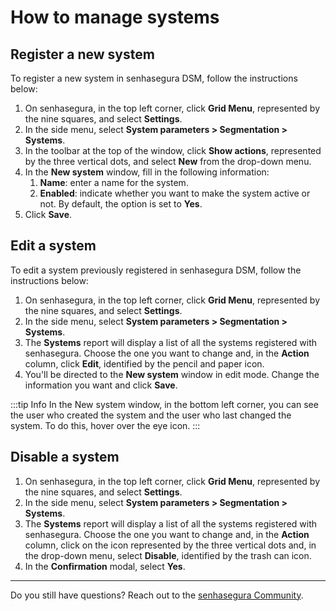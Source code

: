 # How to manage systems

## Register a new system

To register a new system in senhasegura DSM, follow the instructions below:

1. On senhasegura, in the top left corner, click **Grid Menu**, represented by the nine squares, and select **Settings**.
2. In the side menu, select **System parameters &gt; Segmentation &gt; Systems**.
3. In the toolbar at the top of the window, click **Show actions**, represented by the three vertical dots, and select **New** from the drop-down menu.
4. In the **New system** window, fill in the following information:
   1. **Name**: enter a name for the system.
   2. **Enabled**: indicate whether you want to make the system active or not. By default, the option is set to **Yes**.
5. Click **Save**.

## Edit a system

To edit a system previously registered in senhasegura DSM, follow the instructions below:

1. On senhasegura, in the top left corner, click **Grid Menu**, represented by the nine squares, and select **Settings**.
2. In the side menu, select **System parameters &gt; Segmentation &gt; Systems**.
3. The **Systems** report will display a list of all the systems registered with senhasegura. Choose the one you want to change and, in the **Action** column, click **Edit**, identified by the pencil and paper icon.
4. You'll be directed to the **New system** window in edit mode. Change the information you want and click **Save**.

:::tip Info
In the New system window, in the bottom left corner, you can see the user who created the system and the user who last changed the system. To do this, hover over the eye icon.
:::

## Disable a system

1. On senhasegura, in the top left corner, click **Grid Menu**, represented by the nine squares, and select **Settings**.
2. In the side menu, select **System parameters &gt; Segmentation &gt; Systems**.
3. The **Systems** report will display a list of all the systems registered with senhasegura. Choose the one you want to change and, in the **Action** column, click on the icon represented by the three vertical dots and, in the drop-down menu, select **Disable**, identified by the trash can icon.
4. In the **Confirmation** modal, select **Yes**.

---

Do you still have questions? Reach out to the [senhasegura Community](https://community.senhasegura.io/).
